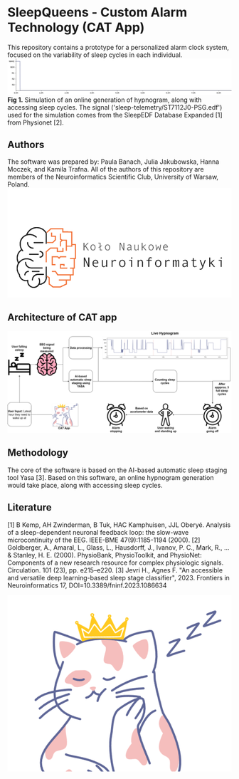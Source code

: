 # SleepQueens - Custom Alarm Technology (CAT App)
This repository contains a prototype for a personalized alarm clock system, focused on the variability of sleep cycles in each individual. 
![](https://github.com/jjakubowska06/SleepQueens/blob/main/hypno.gif)
**Fig 1.** Simulation of an online generation of hypnogram, along with accessing sleep cycles. The signal ('sleep-telemetry/ST7112J0-PSG.edf') used for the simulation comes from the SleepEDF Database Expanded [1] from Physionet [2].

## Authors
The software was prepared by: Paula Banach, Julia Jakubowska, Hanna Moczek, and Kamila Trafna. All of the authors of this repository are members of the Neuroinformatics Scientific Club, University of Warsaw, Poland. 
![](https://github.com/jjakubowska06/SleepQueens/blob/main/KNNeuro.png)

## Architecture of CAT app
![](https://github.com/jjakubowska06/SleepQueens/blob/main/CAT_architecture_background.png)

## Methodology
The core of the software is based on the AI-based automatic sleep staging tool Yasa [3]. Based on this software, an online hypnogram generation would take place, along with accessing sleep cycles. 

## Literature
[1] B Kemp, AH Zwinderman, B Tuk, HAC Kamphuisen, JJL Oberyé. Analysis of a sleep-dependent neuronal feedback loop: the slow-wave microcontinuity of the EEG. IEEE-BME 47(9):1185-1194 (2000).
[2] Goldberger, A., Amaral, L., Glass, L., Hausdorff, J., Ivanov, P. C., Mark, R., ... & Stanley, H. E. (2000). PhysioBank, PhysioToolkit, and PhysioNet: Components of a new research resource for complex physiologic signals. Circulation. 101 (23), pp. e215–e220.
[3] Jevri H., Agnes F. "An accessible and versatile deep learning-based sleep stage classifier", 2023. Frontiers in Neuroinformatics 17, DOI=10.3389/fninf.2023.1086634


![](https://github.com/jjakubowska06/SleepQueens/blob/main/SleepQueen.png)


